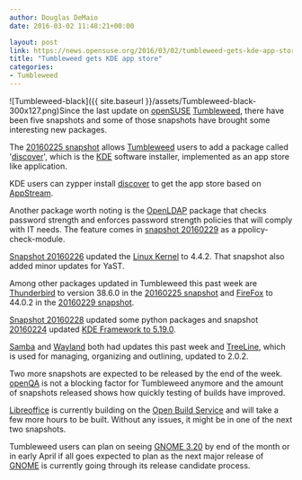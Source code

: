 ```yaml
---
author: Douglas DeMaio
date: 2016-03-02 11:48:21+00:00

layout: post
link: https://news.opensuse.org/2016/03/02/tumbleweed-gets-kde-app-store/
title: "Tumbleweed gets KDE app store"
categories:
- Tumbleweed
---
```

![Tumbleweed-black]({{ site.baseurl }}/assets/Tumbleweed-black-300x127.png)Since the last update on [openSUSE](https://www.opensuse.org/) [Tumbleweed](https://en.opensuse.org/Portal:Tumbleweed), there have been five snapshots and some of those snapshots have brought some interesting new packages.

The [20160225 snapshot](https://lists.opensuse.org/opensuse-factory/2016-02/msg00672.html) allows [Tumbleweed](https://en.opensuse.org/Portal:Tumbleweed) users to add a package called '[discover](http://bit.ly/1QqNz8d)', which is the [KDE](https://www.kde.org/) software installer, implemented as an app store like application.

KDE users can zypper install [discover](http://bit.ly/1QqNz8d) to get the app store based on [AppStream](https://en.wikipedia.org/wiki/AppStream).

Another package worth noting is the [OpenLDAP](http://www.openldap.org/) package that checks password strength and enforces password strength policies that will comply with IT needs. The feature comes in [snapshot 20160229](ttps://lists.opensuse.org/opensuse-factory/2016-03/msg00011.html) as a ppolicy-check-module.

[Snapshot 20160226](https://lists.opensuse.org/opensuse-factory/2016-02/msg00683.html) updated the [Linux Kernel](https://www.kernel.org/) to 4.4.2. That snapshot also added minor updates for YaST.

Among other packages updated in Tumbleweed this past week are [Thunderbird](https://www.mozilla.org/en-US/thunderbird/) to version 38.6.0 in the [20160225 snapshot](https://lists.opensuse.org/opensuse-factory/2016-02/msg00672.html) and [FireFox](https://www.mozilla.org/en-US/) to 44.0.2 in the [20160229 snapshot](https://lists.opensuse.org/opensuse-factory/2016-03/msg00011.html).

[Snapshot 20160228](https://lists.opensuse.org/opensuse-factory/2016-02/msg00696.html) updated some python packages and snapshot [20160224](https://lists.opensuse.org/opensuse-factory/2016-02/msg00643.html) updated [KDE Framework to 5.19.0](https://www.kde.org/info/kde-frameworks-5.19.0.php).

[Samba](https://www.samba.org/) and [Wayland](https://wayland.freedesktop.org/) both had updates this past week and [TreeLine](http://treeline.bellz.org/), which is used for managing, organizing and outlining, updated to 2.0.2.

Two more snapshots are expected to be released by the end of the week. [openQA](https://openqa.opensuse.org/) is not a blocking factor for Tumbleweed anymore and the amount of snapshots released shows how quickly testing of builds have improved.

[Libreoffice](https://www.libreoffice.org/download/libreoffice-fresh/) is currently building on the [Open Build Service](https://build.opensuse.org/) and will take a few more hours to be built. Without any issues, it might be in one of the next two snapshots.

Tumbleweed users can plan on seeing [GNOME 3.20](https://wiki.gnome.org/ReleasePlanning/FeaturePlans) by end of the month or in early April if all goes expected to plan as the next major release of [GNOME](https://www.gnome.org/) is currently going through its release candidate process.		
